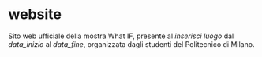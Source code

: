 # website
Sito web ufficiale della mostra What IF, presente al *inserisci luogo* dal *data_inizio* al *data_fine*,  organizzata dagli studenti del Politecnico di Milano.
